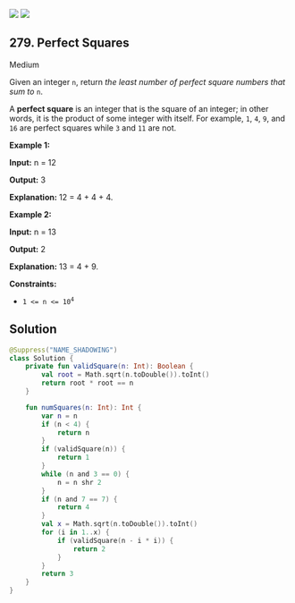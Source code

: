 [![](https://img.shields.io/github/stars/javadev/LeetCode-in-Kotlin?label=Stars&style=flat-square)](https://github.com/javadev/LeetCode-in-Kotlin)
[![](https://img.shields.io/github/forks/javadev/LeetCode-in-Kotlin?label=Fork%20me%20on%20GitHub%20&style=flat-square)](https://github.com/javadev/LeetCode-in-Kotlin/fork)

## 279\. Perfect Squares

Medium

Given an integer `n`, return _the least number of perfect square numbers that sum to_ `n`.

A **perfect square** is an integer that is the square of an integer; in other words, it is the product of some integer with itself. For example, `1`, `4`, `9`, and `16` are perfect squares while `3` and `11` are not.

**Example 1:**

**Input:** n = 12

**Output:** 3

**Explanation:** 12 = 4 + 4 + 4.

**Example 2:**

**Input:** n = 13

**Output:** 2

**Explanation:** 13 = 4 + 9.

**Constraints:**

*   <code>1 <= n <= 10<sup>4</sup></code>

## Solution

```kotlin
@Suppress("NAME_SHADOWING")
class Solution {
    private fun validSquare(n: Int): Boolean {
        val root = Math.sqrt(n.toDouble()).toInt()
        return root * root == n
    }

    fun numSquares(n: Int): Int {
        var n = n
        if (n < 4) {
            return n
        }
        if (validSquare(n)) {
            return 1
        }
        while (n and 3 == 0) {
            n = n shr 2
        }
        if (n and 7 == 7) {
            return 4
        }
        val x = Math.sqrt(n.toDouble()).toInt()
        for (i in 1..x) {
            if (validSquare(n - i * i)) {
                return 2
            }
        }
        return 3
    }
}
```